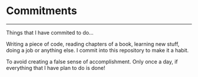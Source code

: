 # Commitments

- - -

Things that I have commited to do...

Writing a piece of code, reading chapters of a book, learning new stuff, doing a job or anything else. I commit into this repository to make it a habit.

To avoid creating a false sense of accomplishment. Only once a day, if everything that I have plan to do is done! 
